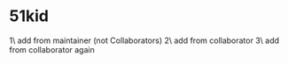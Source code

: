 # 51kid
1\ add from maintainer (not Collaborators)
2\ add from collaborator 
3\ add from collaborator again